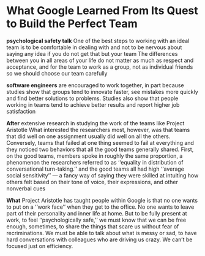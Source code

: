 # What Google Learned From Its Quest to Build the Perfect Team


**psychological safety talk**
One of the best steps to working with an ideal team is to be comfortable in dealing with and not to be nervous about saying any idea if you do not get that but your team The differences between you in all areas of your life do not matter as much as respect and acceptance, and for the team to work as a group, not as individual friends so we should choose our team carefully

**software engineers** are encouraged to work together, in part because studies show that groups tend to innovate faster, see mistakes more quickly and find better solutions to problems. Studies also show that people working in teams tend to achieve better results and report higher job satisfaction

**After** extensive research in studying the work of the teams like Project Aristotle What interested the researchers most, however, was that teams that did well on one assignment usually did well on all the others. Conversely, teams that failed at one thing seemed to fail at everything and they noticed two behaviors that all the good teams generally shared. First, on the good teams, members spoke in roughly the same proportion, a phenomenon the researchers referred to as ‘‘equality in distribution of conversational turn-taking.’’ and the good teams all had high ‘‘average social sensitivity’’ — a fancy way of saying they were skilled at intuiting how others felt based on their tone of voice, their expressions, and other nonverbal cues

**What** Project Aristotle has taught people within Google is that no one wants to put on a ‘‘work face’’ when they get to the office. No one wants to leave part of their personality and inner life at home. But to be fully present at work, to feel ‘‘psychologically safe,’’ we must know that we can be free enough, sometimes, to share the things that scare us without fear of recriminations. We must be able to talk about what is messy or sad, to have hard conversations with colleagues who are driving us crazy. We can’t be focused just on efficiency.
